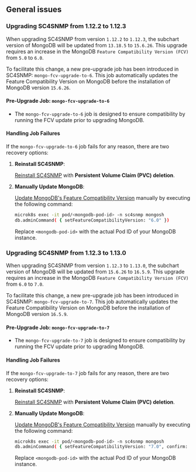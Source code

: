 ## General issues

### Upgrading SC4SNMP from 1.12.2 to 1.12.3

When upgrading SC4SNMP from version `1.12.2` to `1.12.3`, the subchart version of MongoDB will be updated from `13.18.5` to `15.6.26`. This upgrade requires an increase in the MongoDB `Feature Compatibility Version (FCV)` from `5.0` to `6.0`.

To facilitate this change, a new pre-upgrade job has been introduced in SC4SNMP: `mongo-fcv-upgrade-to-6`. This job automatically updates the Feature Compatibility Version on MongoDB before the installation of MongoDB version `15.6.26`.

#### Pre-Upgrade Job: `mongo-fcv-upgrade-to-6`

- The `mongo-fcv-upgrade-to-6` job is designed to ensure compatibility by running the FCV update prior to upgrading MongoDB.

#### Handling Job Failures

If the `mongo-fcv-upgrade-to-6` job fails for any reason, there are two recovery options:

1. **Reinstall SC4SNMP**:

    [Reinstall SC4SNMP](../../microk8s/sc4snmp-installation#restart-splunk-connect-for-snmp) with **Persistent Volume Claim (PVC) deletion**.

2. **Manually Update MongoDB**:

    [Update MongoDB's Feature Compatibility Version](https://www.mongodb.com/docs/manual/release-notes/6.0-upgrade-standalone/#upgrade-procedure) manually by executing the following command:
     ```bash
     microk8s exec -it pod/<mongodb-pod-id> -n sc4snmp mongosh
     db.adminCommand( { setFeatureCompatibilityVersion: "6.0" })
     ```

    Replace `<mongodb-pod-id>` with the actual Pod ID of your MongoDB instance.


### Upgrading SC4SNMP from 1.12.3 to 1.13.0

When upgrading SC4SNMP from version `1.12.3` to `1.13.0`, the subchart version of MongoDB will be updated from `15.6.26` to `16.5.9`. This upgrade requires an increase in the MongoDB `Feature Compatibility Version (FCV)` from `6.0` to `7.0`.

To facilitate this change, a new pre-upgrade job has been introduced in SC4SNMP: `mongo-fcv-upgrade-to-7`. This job automatically updates the Feature Compatibility Version on MongoDB before the installation of MongoDB version `16.5.9`.

#### Pre-Upgrade Job: `mongo-fcv-upgrade-to-7`

- The `mongo-fcv-upgrade-to-7` job is designed to ensure compatibility by running the FCV update prior to upgrading MongoDB.

#### Handling Job Failures

If the `mongo-fcv-upgrade-to-7` job fails for any reason, there are two recovery options:

1. **Reinstall SC4SNMP**:

    [Reinstall SC4SNMP](../../microk8s/sc4snmp-installation#restart-splunk-connect-for-snmp) with **Persistent Volume Claim (PVC) deletion**.

2. **Manually Update MongoDB**:

    [Update MongoDB's Feature Compatibility Version](https://www.mongodb.com/docs/manual/release-notes/6.0-upgrade-standalone/#upgrade-procedure) manually by executing the following command:
     ```bash
     microk8s exec -it pod/<mongodb-pod-id> -n sc4snmp mongosh
     db.adminCommand( { setFeatureCompatibilityVersion: "7.0", confirm: true })
     ```

    Replace `<mongodb-pod-id>` with the actual Pod ID of your MongoDB instance.
